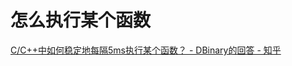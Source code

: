 # 怎么执行某个函数

[C/C++中如何稳定地每隔5ms执行某个函数？ - DBinary的回答 - 知乎](https://www.zhihu.com/question/536739862/answer/29278330374)
